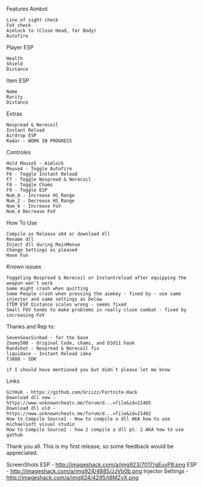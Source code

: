 Features
Aimbot

    Line of sight check
    FoV check
    Aimlock to (Close Head, far Body)
    Autofire

Player ESP

    Health
    Shield
    Distance

Item ESP

    Name
    Rarity
    Distance

Extras

    Nospread & Norecoil
    Instant Reload
    Airdrop ESP
    Radar - WORK IN PROGRESS

Controles

    Hold Mouse5 - Aimlock
    Mouse4 - Toggle Autofire
    F6 - Toggle Instant Reload
    F7 - Toggle Nospread & Norecoil
    F8 - Toggle Chams
    F9 - Toggle ESP
    Num_8 - Increase HS_Range
    Num_2 - Decrease HS_Range
    Num_6 - Increase FoV
    Num_4 Decrease FoV


How To Use

    Compile as Release x64 or download dll
    Rename dll
    Inject dll during MainMenue
    Change Settings as pleased
    Have Fun


Known issues

    Toggeling Nospread & Norecoil or Instantreload after equipping the weapon won't work
    Game might crash when quitting
    Some People crash when pressing the aimkey - fixed by - use same injector and same settings as below
    ITEM ESP Distance scales wrong - seems fixed
    Small FOV tends to make problems in really close combat - fixed by increasing FoV


Thanks and Rep to:

    SevenSeasSinbad - for the base
    Zoomy500 - Original Code, chams, and D3d11 hook
    Randshot - Nospread & Norecoil fix
    liquidace - Instant Reload idea
    TJ888 - SDK

    if I should have mentioned you but didn`t please let me know


Links

    GitHub - https://github.com/Griizz/Fortnite-Hack
    Download dll new - https://www.unknowncheats.me/forum/d...=file&id=21405
    Download dll old - https://www.unknowncheats.me/forum/d...=file&id=21402
    How to Compile Source1 - How to compile a dll AKA how to use michaelsoft visual studio
    How to Compile Source2 - how 2 compile a dll pt. 2 AKA how to use gathub


Thank you all. This is my first release, so some feedback would be appreciated.

ScreenShots
ESP - http://imageshack.com/a/img923/7017/gEuvP8.png
ESP - http://imageshack.com/a/img924/4885/JJVb0b.png
Injector Settings - http://imageshack.com/a/img924/4295/t8MZyX.png
